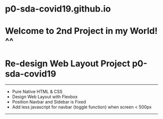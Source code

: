 # p0-sda-covid19.github.io
# Welcome to 2nd Project in my World! ^^
# Re-design Web Layout Project p0-sda-covid19
---
 - Pure Native HTML & CSS
 - Design Web Layout with Flexbox
 - Position Navbar and Sidebar is Fixed
 - Add less javascript for navbar (toggle function) when screen < 500px
---
